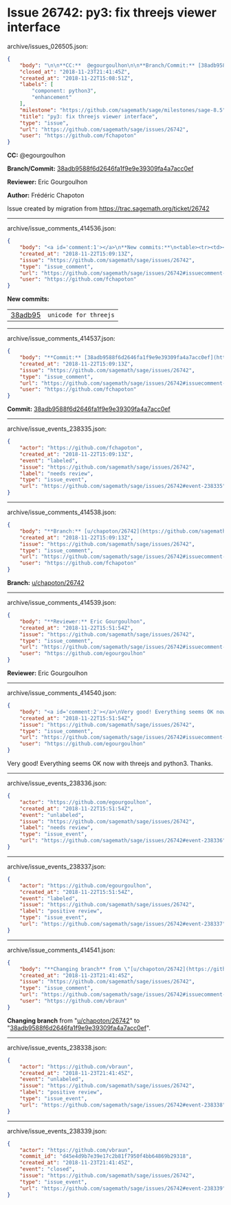 # Issue 26742: py3: fix threejs viewer interface

archive/issues_026505.json:
```json
{
    "body": "\n\n**CC:**  @egourgoulhon\n\n**Branch/Commit:** [38adb9588f6d2646fa1f9e9e39309fa4a7acc0ef](https://github.com/sagemath/sagetrac-mirror/commit/38adb9588f6d2646fa1f9e9e39309fa4a7acc0ef)\n\n**Reviewer:** Eric Gourgoulhon\n\n**Author:** Fr\u00e9d\u00e9ric Chapoton\n\nIssue created by migration from https://trac.sagemath.org/ticket/26742\n\n",
    "closed_at": "2018-11-23T21:41:45Z",
    "created_at": "2018-11-22T15:08:51Z",
    "labels": [
        "component: python3",
        "enhancement"
    ],
    "milestone": "https://github.com/sagemath/sage/milestones/sage-8.5",
    "title": "py3: fix threejs viewer interface",
    "type": "issue",
    "url": "https://github.com/sagemath/sage/issues/26742",
    "user": "https://github.com/fchapoton"
}
```


**CC:**  @egourgoulhon

**Branch/Commit:** [38adb9588f6d2646fa1f9e9e39309fa4a7acc0ef](https://github.com/sagemath/sagetrac-mirror/commit/38adb9588f6d2646fa1f9e9e39309fa4a7acc0ef)

**Reviewer:** Eric Gourgoulhon

**Author:** Frédéric Chapoton

Issue created by migration from https://trac.sagemath.org/ticket/26742





---

archive/issue_comments_414536.json:
```json
{
    "body": "<a id='comment:1'></a>\n**New commits:**\n<table><tr><td><a href=\"https://github.com/sagemath/sagetrac-mirror/commit/38adb9588f6d2646fa1f9e9e39309fa4a7acc0ef\">38adb95</a></td><td><code>unicode for threejs</code></td></tr></table>\n",
    "created_at": "2018-11-22T15:09:13Z",
    "issue": "https://github.com/sagemath/sage/issues/26742",
    "type": "issue_comment",
    "url": "https://github.com/sagemath/sage/issues/26742#issuecomment-414536",
    "user": "https://github.com/fchapoton"
}
```

<a id='comment:1'></a>
**New commits:**
<table><tr><td><a href="https://github.com/sagemath/sagetrac-mirror/commit/38adb9588f6d2646fa1f9e9e39309fa4a7acc0ef">38adb95</a></td><td><code>unicode for threejs</code></td></tr></table>




---

archive/issue_comments_414537.json:
```json
{
    "body": "**Commit:** [38adb9588f6d2646fa1f9e9e39309fa4a7acc0ef](https://github.com/sagemath/sagetrac-mirror/commit/38adb9588f6d2646fa1f9e9e39309fa4a7acc0ef)",
    "created_at": "2018-11-22T15:09:13Z",
    "issue": "https://github.com/sagemath/sage/issues/26742",
    "type": "issue_comment",
    "url": "https://github.com/sagemath/sage/issues/26742#issuecomment-414537",
    "user": "https://github.com/fchapoton"
}
```

**Commit:** [38adb9588f6d2646fa1f9e9e39309fa4a7acc0ef](https://github.com/sagemath/sagetrac-mirror/commit/38adb9588f6d2646fa1f9e9e39309fa4a7acc0ef)



---

archive/issue_events_238335.json:
```json
{
    "actor": "https://github.com/fchapoton",
    "created_at": "2018-11-22T15:09:13Z",
    "event": "labeled",
    "issue": "https://github.com/sagemath/sage/issues/26742",
    "label": "needs review",
    "type": "issue_event",
    "url": "https://github.com/sagemath/sage/issues/26742#event-238335"
}
```



---

archive/issue_comments_414538.json:
```json
{
    "body": "**Branch:** [u/chapoton/26742](https://github.com/sagemath/sagetrac-mirror/tree/u/chapoton/26742)",
    "created_at": "2018-11-22T15:09:13Z",
    "issue": "https://github.com/sagemath/sage/issues/26742",
    "type": "issue_comment",
    "url": "https://github.com/sagemath/sage/issues/26742#issuecomment-414538",
    "user": "https://github.com/fchapoton"
}
```

**Branch:** [u/chapoton/26742](https://github.com/sagemath/sagetrac-mirror/tree/u/chapoton/26742)



---

archive/issue_comments_414539.json:
```json
{
    "body": "**Reviewer:** Eric Gourgoulhon",
    "created_at": "2018-11-22T15:51:54Z",
    "issue": "https://github.com/sagemath/sage/issues/26742",
    "type": "issue_comment",
    "url": "https://github.com/sagemath/sage/issues/26742#issuecomment-414539",
    "user": "https://github.com/egourgoulhon"
}
```

**Reviewer:** Eric Gourgoulhon



---

archive/issue_comments_414540.json:
```json
{
    "body": "<a id='comment:2'></a>\nVery good! Everything seems OK now with threejs and python3. Thanks.",
    "created_at": "2018-11-22T15:51:54Z",
    "issue": "https://github.com/sagemath/sage/issues/26742",
    "type": "issue_comment",
    "url": "https://github.com/sagemath/sage/issues/26742#issuecomment-414540",
    "user": "https://github.com/egourgoulhon"
}
```

<a id='comment:2'></a>
Very good! Everything seems OK now with threejs and python3. Thanks.



---

archive/issue_events_238336.json:
```json
{
    "actor": "https://github.com/egourgoulhon",
    "created_at": "2018-11-22T15:51:54Z",
    "event": "unlabeled",
    "issue": "https://github.com/sagemath/sage/issues/26742",
    "label": "needs review",
    "type": "issue_event",
    "url": "https://github.com/sagemath/sage/issues/26742#event-238336"
}
```



---

archive/issue_events_238337.json:
```json
{
    "actor": "https://github.com/egourgoulhon",
    "created_at": "2018-11-22T15:51:54Z",
    "event": "labeled",
    "issue": "https://github.com/sagemath/sage/issues/26742",
    "label": "positive review",
    "type": "issue_event",
    "url": "https://github.com/sagemath/sage/issues/26742#event-238337"
}
```



---

archive/issue_comments_414541.json:
```json
{
    "body": "**Changing branch** from \"[u/chapoton/26742](https://github.com/sagemath/sagetrac-mirror/tree/u/chapoton/26742)\" to \"[38adb9588f6d2646fa1f9e9e39309fa4a7acc0ef](https://github.com/sagemath/sagetrac-mirror/commit/38adb9588f6d2646fa1f9e9e39309fa4a7acc0ef)\".",
    "created_at": "2018-11-23T21:41:45Z",
    "issue": "https://github.com/sagemath/sage/issues/26742",
    "type": "issue_comment",
    "url": "https://github.com/sagemath/sage/issues/26742#issuecomment-414541",
    "user": "https://github.com/vbraun"
}
```

**Changing branch** from "[u/chapoton/26742](https://github.com/sagemath/sagetrac-mirror/tree/u/chapoton/26742)" to "[38adb9588f6d2646fa1f9e9e39309fa4a7acc0ef](https://github.com/sagemath/sagetrac-mirror/commit/38adb9588f6d2646fa1f9e9e39309fa4a7acc0ef)".



---

archive/issue_events_238338.json:
```json
{
    "actor": "https://github.com/vbraun",
    "created_at": "2018-11-23T21:41:45Z",
    "event": "unlabeled",
    "issue": "https://github.com/sagemath/sage/issues/26742",
    "label": "positive review",
    "type": "issue_event",
    "url": "https://github.com/sagemath/sage/issues/26742#event-238338"
}
```



---

archive/issue_events_238339.json:
```json
{
    "actor": "https://github.com/vbraun",
    "commit_id": "d45e4d9b7e39e17c2b81f7950f4bb64869b29318",
    "created_at": "2018-11-23T21:41:45Z",
    "event": "closed",
    "issue": "https://github.com/sagemath/sage/issues/26742",
    "type": "issue_event",
    "url": "https://github.com/sagemath/sage/issues/26742#event-238339"
}
```

